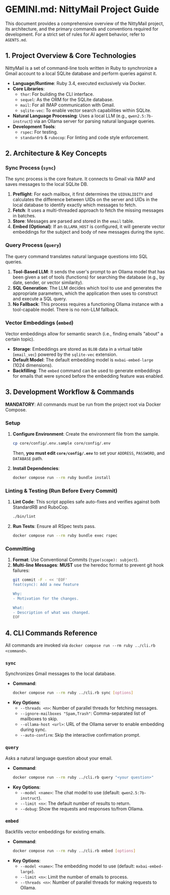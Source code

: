 # GEMINI.md: NittyMail Project Guide

This document provides a comprehensive overview of the NittyMail project, its architecture, and the primary commands and conventions required for development. For a strict set of rules for AI agent behavior, refer to `AGENTS.md`.

## 1. Project Overview & Core Technologies

NittyMail is a set of command-line tools written in Ruby to synchronize a Gmail account to a local SQLite database and perform queries against it.

*   **Language/Runtime**: Ruby 3.4, executed exclusively via Docker.
*   **Core Libraries**:
    *   `thor`: For building the CLI interface.
    *   `sequel`: As the ORM for the SQLite database.
    *   `mail`: For all IMAP communication with Gmail.
    *   `sqlite-vec`: To enable vector search capabilities within SQLite.
*   **Natural Language Processing**: Uses a local LLM (e.g., `qwen2.5:7b-instruct`) via an Ollama server for parsing natural language queries.
*   **Development Tools**:
    *   `rspec`: For testing.
    *   `standardrb` & `rubocop`: For linting and code style enforcement.

## 2. Architecture & Key Concepts

### Sync Process (`sync`)

The sync process is the core feature. It connects to Gmail via IMAP and saves messages to the local SQLite DB.
1.  **Preflight**: For each mailbox, it first determines the `UIDVALIDITY` and calculates the difference between UIDs on the server and UIDs in the local database to identify exactly which messages to fetch.
2.  **Fetch**: It uses a multi-threaded approach to fetch the missing messages in batches.
3.  **Store**: Messages are parsed and stored in the `email` table.
4.  **Embed (Optional)**: If an `OLLAMA_HOST` is configured, it will generate vector embeddings for the subject and body of new messages during the sync.

### Query Process (`query`)

The query command translates natural language questions into SQL queries.
1.  **Tool-Based LLM**: It sends the user's prompt to an Ollama model that has been given a set of tools (functions) for searching the database (e.g., by date, sender, or vector similarity).
2.  **SQL Generation**: The LLM decides which tool to use and generates the appropriate parameters, which the application then uses to construct and execute a SQL query.
3.  **No Fallback**: This process requires a functioning Ollama instance with a tool-capable model. There is no non-LLM fallback.

### Vector Embeddings (`embed`)

Vector embeddings allow for semantic search (i.e., finding emails "about" a certain topic).
*   **Storage**: Embeddings are stored as `BLOB` data in a virtual table (`email_vec`) powered by the `sqlite-vec` extension.
*   **Default Model**: The default embedding model is `mxbai-embed-large` (1024 dimensions).
*   **Backfilling**: The `embed` command can be used to generate embeddings for emails that were synced before the embedding feature was enabled.

## 3. Development Workflow & Commands

**MANDATORY**: All commands must be run from the project root via Docker Compose.

### Setup

1.  **Configure Environment**: Create the environment file from the sample.
    ```bash
    cp core/config/.env.sample core/config/.env
    ```
    Then, **you must edit `core/config/.env`** to set your `ADDRESS`, `PASSWORD`, and `DATABASE` path.

2.  **Install Dependencies**:
    ```bash
    docker compose run --rm ruby bundle install
    ```

### Linting & Testing (Run Before Every Commit)

1.  **Lint Code**: This script applies safe auto-fixes and verifies against both StandardRB and RuboCop.
    ```bash
    ./bin/lint
    ```

2.  **Run Tests**: Ensure all RSpec tests pass.
    ```bash
    docker compose run --rm ruby bundle exec rspec
    ```

### Committing

1.  **Format**: Use Conventional Commits (`type(scope): subject`).
2.  **Multi-line Messages**: **MUST** use the heredoc format to prevent git hook failures:
    ```bash
    git commit -F - << 'EOF'
    feat(sync): Add a new feature

    Why:
    - Motivation for the changes.

    What:
    - Description of what was changed.
    EOF
    ```

## 4. CLI Commands Reference

All commands are invoked via `docker compose run --rm ruby ../cli.rb <command>`.

### `sync`

Synchronizes Gmail messages to the local database.

*   **Command**:
    ```bash
    docker compose run --rm ruby ../cli.rb sync [options]
    ```
*   **Key Options**:
    *   `--threads <n>`: Number of parallel threads for fetching messages.
    *   `--ignore-mailboxes "Spam,Trash"`: Comma-separated list of mailboxes to skip.
    *   `--ollama-host <url>`: URL of the Ollama server to enable embedding during sync.
    *   `--auto-confirm`: Skip the interactive confirmation prompt.

### `query`

Asks a natural language question about your email.

*   **Command**:
    ```bash
    docker compose run --rm ruby ../cli.rb query "<your question>"
    ```
*   **Key Options**:
    *   `--model <name>`: The chat model to use (default: `qwen2.5:7b-instruct`).
    *   `--limit <n>`: The default number of results to return.
    *   `--debug`: Show the requests and responses to/from Ollama.

### `embed`

Backfills vector embeddings for existing emails.

*   **Command**:
    ```bash
    docker compose run --rm ruby ../cli.rb embed [options]
    ```
*   **Key Options**:
    *   `--model <name>`: The embedding model to use (default: `mxbai-embed-large`).
    *   `--limit <n>`: Limit the number of emails to process.
    *   `--threads <n>`: Number of parallel threads for making requests to Ollama.
